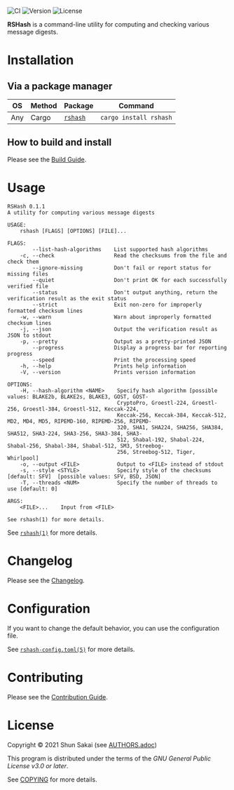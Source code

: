 ![CI](https://github.com/sorairolake/rshash/workflows/CI/badge.svg)
![Version](https://img.shields.io/crates/v/rshash)
![License](https://img.shields.io/crates/l/rshash)

**RSHash** is a command-line utility for computing and checking various
message digests.

# Installation

## Via a package manager

| OS  | Method | Package                                     | Command                |
|-----|--------|---------------------------------------------|------------------------|
| Any | Cargo  | [`rshash`](https://crates.io/crates/rshash) | `cargo install rshash` |

## How to build and install

Please see the [Build Guide](BUILD.adoc).

# Usage

    RSHash 0.1.1
    A utility for computing various message digests

    USAGE:
        rshash [FLAGS] [OPTIONS] [FILE]...

    FLAGS:
            --list-hash-algorithms    List supported hash algorithms
        -c, --check                   Read the checksums from the file and check them
            --ignore-missing          Don't fail or report status for missing files
            --quiet                   Don't print OK for each successfully verified file
            --status                  Don't output anything, return the verification result as the exit status
            --strict                  Exit non-zero for improperly formatted checksum lines
        -w, --warn                    Warn about improperly formatted checksum lines
        -j, --json                    Output the verification result as JSON to stdout
        -p, --pretty                  Output as a pretty-printed JSON
            --progress                Display a progress bar for reporting progress
            --speed                   Print the processing speed
        -h, --help                    Prints help information
        -V, --version                 Prints version information

    OPTIONS:
        -H, --hash-algorithm <NAME>    Specify hash algorithm [possible values: BLAKE2b, BLAKE2s, BLAKE3, GOST, GOST-
                                       CryptoPro, Groestl-224, Groestl-256, Groestl-384, Groestl-512, Keccak-224,
                                       Keccak-256, Keccak-384, Keccak-512, MD2, MD4, MD5, RIPEMD-160, RIPEMD-256, RIPEMD-
                                       320, SHA1, SHA224, SHA256, SHA384, SHA512, SHA3-224, SHA3-256, SHA3-384, SHA3-
                                       512, Shabal-192, Shabal-224, Shabal-256, Shabal-384, Shabal-512, SM3, Streebog-
                                       256, Streebog-512, Tiger, Whirlpool]
        -o, --output <FILE>            Output to <FILE> instead of stdout
        -s, --style <STYLE>            Specify style of the checksums [default: SFV]  [possible values: SFV, BSD, JSON]
        -T, --threads <NUM>            Specify the number of threads to use [default: 0]

    ARGS:
        <FILE>...    Input from <FILE>

    See rshash(1) for more details.

See [`rshash(1)`](doc/man/man1/rshash.1.adoc) for more details.

# Changelog

Please see the [Changelog](CHANGELOG.adoc).

# Configuration

If you want to change the default behavior, you can use the
configuration file.

See [`rshash-config.toml(5)`](doc/man/man5/rshash-config.toml.5.adoc)
for more details.

# Contributing

Please see the [Contribution Guide](CONTRIBUTING.adoc).

# License

Copyright © 2021 Shun Sakai (see [AUTHORS.adoc](AUTHORS.adoc))

This program is distributed under the terms of the *GNU General Public
License v3.0 or later*.

See [COPYING](COPYING) for more details.
